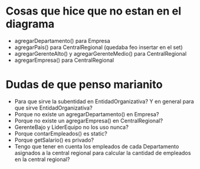 # Cosas que hice que no estan en el diagrama

- agregarDepartamento() para Empresa
- agregarPais() para CentralRegional (quedaba feo insertar en el set)
- agregarGerenteAlto() y agregarGerenteMedio() para CentralRegional
- agregarEmpresa() para CentralRegional

# Dudas de que penso marianito

- Para que sirve la subentidad en EntidadOrganizativa? Y en general para que sirve EntidadOrganizativa?
- Porque no existe un agregarDepartamento() en Empresa?
- Porque no existe un agregarEmpresa() en CentralRegional?
- GerenteBajo y LiderEquipo no los uso nunca?
- Porque contarEmpleados() es static?
- Porque getSalario() es privado?
- Tengo que tener en cuenta los empleados de cada Departamento asignados a la central regional para calcular la cantidad de empleados en la central regional?
